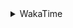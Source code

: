 <details>
 <summary>WakaTime</summary>

<!--START_SECTION:waka-->
![Profile Views](http://img.shields.io/badge/Profile%20Views-1-blue)

**🐱 My Github Data** 

> 🏆 319 Contributions in the Year 2021
 > 
> 📦 255.0 kB Used in Github's Storage 
 > 
> 🚫 Not Opted to Hire
 > 
> 📜 41 Public Repositories 
 > 
> 🔑 1 Private Repository 
 > 
**I'm a Night 🦉** 

```text
🌞 Morning    18 commits     █░░░░░░░░░░░░░░░░░░░░░░░░   6.41% 
🌆 Daytime    111 commits    ██████████░░░░░░░░░░░░░░░   39.5% 
🌃 Evening    117 commits    ██████████░░░░░░░░░░░░░░░   41.64% 
🌙 Night      35 commits     ███░░░░░░░░░░░░░░░░░░░░░░   12.46%

```
📅 **I'm Most Productive on Monday** 

```text
Monday       50 commits     ████░░░░░░░░░░░░░░░░░░░░░   17.79% 
Tuesday      41 commits     ███░░░░░░░░░░░░░░░░░░░░░░   14.59% 
Wednesday    38 commits     ███░░░░░░░░░░░░░░░░░░░░░░   13.52% 
Thursday     43 commits     ███░░░░░░░░░░░░░░░░░░░░░░   15.3% 
Friday       35 commits     ███░░░░░░░░░░░░░░░░░░░░░░   12.46% 
Saturday     41 commits     ███░░░░░░░░░░░░░░░░░░░░░░   14.59% 
Sunday       33 commits     ███░░░░░░░░░░░░░░░░░░░░░░   11.74%

```


📊 **This Week I Spent My Time On** 

```text
⌚︎ Time Zone: Asia/Shanghai

💬 Programming Languages: 
Go                       33 hrs 58 mins      ████████████████████░░░░░   80.4% 
Markdown                 3 hrs 48 mins       ██░░░░░░░░░░░░░░░░░░░░░░░   9.01% 
Protocol Buffer          2 hrs 21 mins       █░░░░░░░░░░░░░░░░░░░░░░░░   5.57% 
YAML                     1 hr 14 mins        ░░░░░░░░░░░░░░░░░░░░░░░░░   2.92% 
Python                   19 mins             ░░░░░░░░░░░░░░░░░░░░░░░░░   0.75%

🔥 Editors: 
VS Code                  42 hrs 10 mins      █████████████████████████   99.81% 
IntelliJ                 4 mins              ░░░░░░░░░░░░░░░░░░░░░░░░░   0.19%

🐱‍💻 Projects: 
grpc-learning            5 hrs 54 mins       ███░░░░░░░░░░░░░░░░░░░░░░   13.97% 
kit-learning             5 hrs 30 mins       ███░░░░░░░░░░░░░░░░░░░░░░   13.04% 
mcts                     4 hrs 29 mins       ██░░░░░░░░░░░░░░░░░░░░░░░   10.61% 
kit-examples             4 hrs 7 mins        ██░░░░░░░░░░░░░░░░░░░░░░░   9.77% 
blog                     3 hrs 29 mins       ██░░░░░░░░░░░░░░░░░░░░░░░   8.25%

💻 Operating System: 
Linux                    41 hrs 4 mins       ████████████████████████░   97.17% 
Windows                  1 hr 11 mins        ░░░░░░░░░░░░░░░░░░░░░░░░░   2.83%

```

**I Mostly Code in Go** 

```text
Go                       14 repos            ███████████░░░░░░░░░░░░░░   43.75% 
Java                     9 repos             ███████░░░░░░░░░░░░░░░░░░   28.12% 
Python                   2 repos             █░░░░░░░░░░░░░░░░░░░░░░░░   6.25% 
Vue                      2 repos             █░░░░░░░░░░░░░░░░░░░░░░░░   6.25% 
HTML                     2 repos             █░░░░░░░░░░░░░░░░░░░░░░░░   6.25%

```


**Timeline**

![Chart not found](https://raw.githubusercontent.com/MaoLongLong/MaoLongLong/main/charts/bar_graph.png) 


 Last Updated on 12/07/2021
<!--END_SECTION:waka-->

</details>
